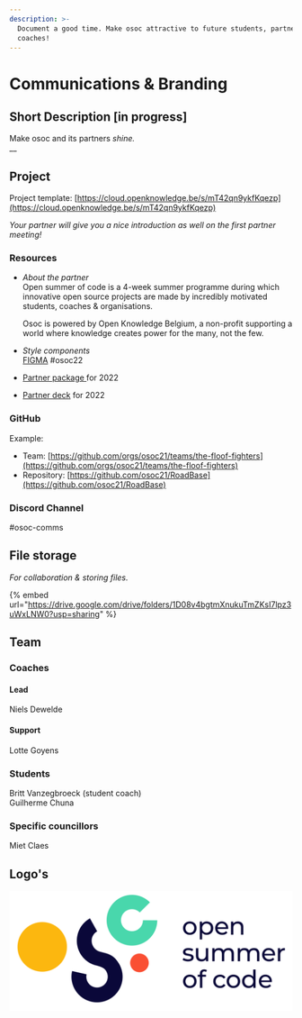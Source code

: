 ```yaml
---
description: >-
  Document a good time. Make osoc attractive to future students, partners and
  coaches!
---
```


# Communications & Branding

## Short Description \[in progress]

Make osoc and its partners _shine._\
__

## Project

Project template: [https://cloud.openknowledge.be/s/mT42qn9ykfKqezp](https://cloud.openknowledge.be/s/mT42qn9ykfKqezp)

_Your partner will give you a nice introduction as well on the first partner meeting!_

### Resources

*   _About the partner_\
    Open summer of code is a 4-week summer programme during which innovative open source projects are made by incredibly motivated students, coaches & organisations.&#x20;

    Osoc is powered by Open Knowledge Belgium, a non-profit supporting a world where knowledge creates power for the many, not the few.
* _Style components_\
  [FIGMA](https://www.figma.com/file/94fo7Pl97dmlQxPv4UJkDV/Design-Project-socials-\(Copy\)) #osoc22
* [Partner package ](https://cloud.openknowledge.be/s/BGmKK3GGZSkdGQM)for 2022
* [Partner deck](https://cloud.openknowledge.be/s/4t7kHQ9kzkqAMwz) for 2022

### GitHub

Example:

* Team: [https://github.com/orgs/osoc21/teams/the-floof-fighters](https://github.com/orgs/osoc21/teams/the-floof-fighters)
* Repository: [https://github.com/osoc21/RoadBase](https://github.com/osoc21/RoadBase)

### **Discord Channel**

\#osoc-comms

## File storage

_For collaboration & storing files._&#x20;

{% embed url="https://drive.google.com/drive/folders/1D08v4bgtmXnukuTmZKsI7lpz3uWxLNW0?usp=sharing" %}

## Team

### Coaches

#### Lead

Niels Dewelde

#### Support

Lotte Goyens

### Students

Britt Vanzegbroeck (student coach)\
Guilherme Chuna

### Specific councillors

Miet Claes

## Logo's

![Logo osoc SVG](../.gitbook/assets/logo-osoc.svg)

